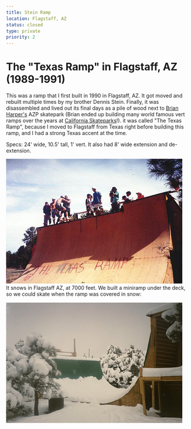 ```yaml
---
title: Stein Ramp
location: Flagstaff, AZ
status: closed
type: private
priority: 2
---
```


# The "Texas Ramp" in Flagstaff, AZ (1989-1991)

This was a ramp that I first built in 1990 in Flagstaff, AZ.  It got moved and rebuilt multiple times by my brother Dennis Stein.  Finally, it was disassembled and lived out its final days as a pile of wood next to [Brian Harper's](https://www.linkedin.com/in/brian-harper-8021b78) AZP skatepark
(Brian ended up building many world famous vert ramps over the years at [California Skateparks](https://www.californiaskateparks.com/meet-the-team)!).  it was called "The Texas Ramp", because I moved to Flagstaff from Texas right before building this ramp, and I had a strong Texas accent at 
the time.

Specs: 24' wide, 10.5' tall, 1' vert.   It also had 8' wide extension and de-extension.

<img src="../../public/images/flagstaff.jpg" width="481px" height="340px"/>

<br/>
It snows in Flagstaff AZ, at 7000 feet.  We built a miniramp under the deck, so we could skate when the ramp was covered in snow:
<img src="../../public/images/flagstaff-snow.png" width="481px" height="328px" style="margin-top:15px"/>